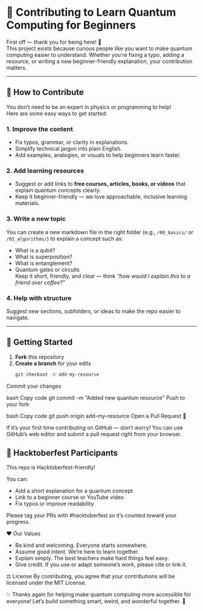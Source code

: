 # 🤝 Contributing to Learn Quantum Computing for Beginners

First off — thank you for being here! 🌟  
This project exists because curious people like you want to make quantum computing easier to understand. 
Whether you’re fixing a typo, adding a resource, or writing a new beginner-friendly explanation, your contribution matters.

---

## 🧠 How to Contribute

You don’t need to be an expert in physics or programming to help!  
Here are some easy ways to get started:

### 1. Improve the content
- Fix typos, grammar, or clarity in explanations.
- Simplify technical jargon into plain English.
- Add examples, analogies, or visuals to help beginners learn faster.

### 2. Add learning resources
- Suggest or add links to **free courses, articles, books, or videos** that explain quantum concepts clearly.
- Keep it beginner-friendly — we love approachable, inclusive learning materials.

### 3. Write a new topic
You can create a new markdown file in the right folder (e.g., `/00_basics/` or `/01_algorithms/`) to explain a concept such as:
- What is a qubit?
- What is superposition?
- What is entanglement?
- Quantum gates or circuits  
Keep it short, friendly, and clear — think *“how would I explain this to a friend over coffee?”*

### 4. Help with structure
Suggest new sections, subfolders, or ideas to make the repo easier to navigate.

---

## 🧭 Getting Started

1. **Fork** this repository  
2. **Create a branch** for your edits  
   ```bash
   git checkout -b add-my-resource
Commit your changes

bash
Copy code
git commit -m "Added new quantum resource"
Push to your fork

bash
Copy code
git push origin add-my-resource
Open a Pull Request 🎉

If it’s your first time contributing on GitHub — don’t worry! You can use GitHub’s web editor and submit a pull request right from your browser.

## 🎃 Hacktoberfest Participants
This repo is Hacktoberfest-friendly!

You can:
- Add a short explanation for a quantum concept
- Link to a beginner course or YouTube video
- Fix typos or improve readability

Please tag your PRs with #hacktoberfest so it’s counted toward your progress.

❤️ Our Values
- Be kind and welcoming. Everyone starts somewhere.
- Assume good intent. We’re here to learn together.
- Explain simply. The best teachers make hard things feel easy.
- Give credit. If you use or adapt someone’s work, please cite or link it.

⚖️ License
By contributing, you agree that your contributions will be licensed under the MIT License.

✨ Thanks again for helping make quantum computing more accessible for everyone!
Let’s build something smart, weird, and wonderful together. 🚀
